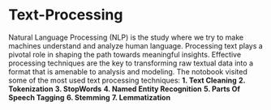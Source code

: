 # Text-Processing
Natural Language Processing (NLP) is the study where we try to make machines understand and analyze human language. Processing text plays a pivotal role in shaping the path towards meaningful insights. Effective processing techniques are the key to transforming raw textual data into a format that is amenable to analysis and modeling.
The notobook visited some of the most used text processing techniques: 
**1. Text Cleaning**
**2. Tokenization**
**3. StopWords**
**4. Named Entity Recognition**
**5. Parts Of Speech Tagging**
**6. Stemming**
**7. Lemmatization**
